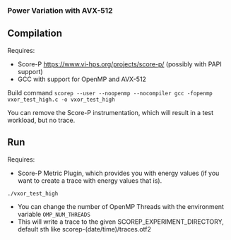 ### Power Variation with AVX-512

## Compilation

Requires:
* Score-P https://www.vi-hps.org/projects/score-p/ (possibly with PAPI support)
* GCC with support for OpenMP and AVX-512

Build command
```scorep --user --noopenmp --nocompiler gcc -fopenmp vxor_test_high.c -o vxor_test_high```

You can remove the Score-P instrumentation, which will result in a test workload, but no trace.


## Run

Requires:
* Score-P Metric Plugin, which provides you with energy values (if you want to create a trace with energy values that is).

```./vxor_test_high```

* You can change the number of OpenMP Threads with the environment variable `OMP_NUM_THREADS`
* This will write a trace to the given SCOREP_EXPERIMENT_DIRECTORY, default sth like scorep-(date/time)/traces.otf2
